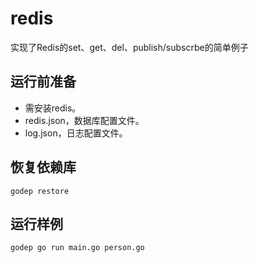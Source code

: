 redis
=======

实现了Redis的set、get、del、publish/subscrbe的简单例子

## 运行前准备

* 需安装redis。
* redis.json，数据库配置文件。
* log.json，日志配置文件。

## 恢复依赖库

```
godep restore
```

## 运行样例

```
godep go run main.go person.go
```
